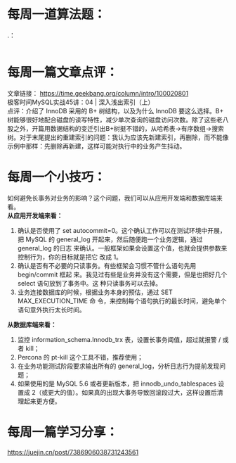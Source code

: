 # 每周一道算法题：
.：
```java

```
# 每周一篇文章点评：
文章链接： https://time.geekbang.org/column/intro/100020801</br>
极客时间MySQL实战45讲：04 | 深入浅出索引（上）</br>
点评：介绍了 InnoDB 采用的 B+ 树结构，以及为什么 InnoDB 要这么选择。B+ 树能够很好地配合磁盘的读写特性，减少单次查询的磁盘访问次数。除了这些老八股之外，开篇用数据结构的变迁引出B+树挺不错的，从哈希表->有序数组->搜索树。对于末尾提出的重建索引的问题：我认为应该先新建索引，再删除，而不能像示例中那样：先删除再新建，这样可能对执行中的业务产生抖动。
# 每周一个小技巧：
如何避免长事务对业务的影响？这个问题，我们可以从应用开发端和数据库端来看。</br>
**从应用开发端来看：** </br>
1. 确认是否使用了 set autocommit=0。这个确认工作可以在测试环境中开展，把
MySQL 的 general_log 开起来，然后随便跑一个业务逻辑，通过 general_log 的日志
来确认。一般框架如果会设置这个值，也就会提供参数来控制行为，你的目标就是把它
改成 1。</br>
2. 确认是否有不必要的只读事务。有些框架会习惯不管什么语句先用 begin/commit 框起
来。我见过有些是业务并没有这个需要，但是也把好几个 select 语句放到了事务中。这
种只读事务可以去掉。</br>
3. 业务连接数据库的时候，根据业务本身的预估，通过 SET MAX_EXECUTION_TIME 命
令，来控制每个语句执行的最长时间，避免单个语句意外执行太长时间。</br>

**从数据库端来看：** </br>
1. 监控 information_schema.Innodb_trx 表，设置长事务阈值，超过就报警 / 或者 kill；</br>
2. Percona 的 pt-kill 这个工具不错，推荐使用；</br>
3. 在业务功能测试阶段要求输出所有的 general_log，分析日志行为提前发现问题；</br>
4. 如果使用的是 MySQL 5.6 或者更新版本，把 innodb_undo_tablespaces 设置成 2（或更大的值）。如果真的出现大事务导致回滚段过大，这样设置后清理起来更方便。</br>

# 每周一篇学习分享：
https://juejin.cn/post/7386906038731243561


